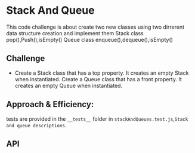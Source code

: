 # Stack And Queue

This code  challenge is about create two new classes using two dirrerent data structure creation and implement them 
Stack class pop(),Push(),isEmpty()
Queue class enqueue(),dequeue(),isEmpty()

## Challenge
* Create a Stack class that has a top property. It creates an empty Stack when instantiated.
Create a Queue class that has a front property. It creates an empty Queue when instantiated.

## Approach & Efficiency:
tests are provided in the `__tests__` folder in `stackAndQueues.test.js`,`Stack and queue descriptions`.


## API
![]()